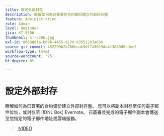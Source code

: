 ```yaml
---
title: 設定外部封存
description: 瞭解如何為已簽署的合約備份建立外部封存盤
feature: Administration
role: Admin
level: Beginner
jira: KT-5506
thumbnail: KT-5506.jpg
exl-id: 8669881a-b69b-4455-912d-b3551207a696
source-git-commit: 452299b2b786beab9df7a5019da4f3840d9cdec9
workflow-type: tm+mt
source-wordcount: '75'
ht-degree: 0%

---
```


# 設定外部封存

瞭解如何為已簽署的合約備份建立外部封存盤。 您可以將副本封存至任何電子郵件位址，或封存至 [!DNL Box] Evernote。 已簽署並完成的電子郵件副本會傳送至您指定的電子郵件地址或雲端服務。

>[!VIDEO](https://video.tv.adobe.com/v/3409072?quality=12&learn=on&hidetitle=true)